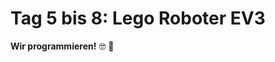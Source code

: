 # Tag 5 bis 8: Lego Roboter EV3

**Wir programmieren!** 🤓 📝

<!--
**Tag 5**

Heute geht es darum, dass du deine ersten Programme schreibst. Du hast letzte Woche schon gelernt was ein Algorithmus ist und was eine Anleitung ist, das werden wir vertiefen.

{download}`Slides <./Tag05_Einstieg_EV3.pptx.pdf>`

**Tag 7**

Heute werden wir das gelernte anwenden. Dafür gibt es ein Spielfeld, welches du im Klassenraum findest.

Deine Aufgabe für den ersten Teil des Vormittages wird sein:
* Schau dir das Spielfeld an
* Auf Youtube gibt es zu allen Aufgaben Erklärungen, schau dir die Videos an
* Suche dir eine der Aufgaben aus (gerne auch mit einer zweiten Person)
* beschreibe die Aufgabe
* schreibe eine Anleitung für den Roboter, noch nicht programmieren!
-->
